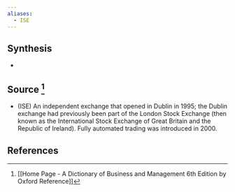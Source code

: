 ```yaml
---
aliases:
  - ISE
---
```

## Synthesis
- 
## Source [^1]
- (ISE) An independent exchange that opened in Dublin in 1995; the Dublin exchange had previously been part of the London Stock Exchange (then known as the International Stock Exchange of Great Britain and the Republic of Ireland). Fully automated trading was introduced in 2000.
## References

[^1]: [[Home Page - A Dictionary of Business and Management 6th Edition by Oxford Reference]]